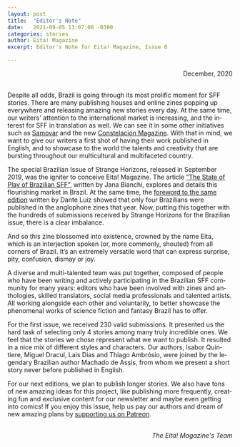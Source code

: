 ```yaml
---
layout: post
title:  "Editor's Note"
date:   2021-09-05 13:07:00 -0300
categories: stories
author: Eita! Magazine
excerpt: Editor's Note for Eita! Magazine, Issue 0

---
```


<div style="text-align: right">December, 2020</div>
<br/>

Des­pite all odds, Brazil is go­ing through its most pro­lific mo­ment for SFF stor­ies. There are many pub­lish­ing houses and on­line zines pop­ping up every­where and re­leas­ing amaz­ing new stor­ies every day. At the same time, our writers' at­ten­tion to the in­ter­na­tional mar­ket is in­creas­ing, and the in­terest for SFF in trans­la­tion as well. We can see it in some other ini­ti­at­ives such as [Samovar](http://samovar.strangehorizons.com/) and the new [Constelación Magazine](https://www.constelacionmagazine.com/). With that in mind, we want to give our writers a first shot of having their work published in English, and to showcase to the world the talents and creativity that are bursting throughout our multicultural and multifaceted country. 

The spe­cial Brazilian Is­sue of Strange Ho­ri­zons, re­leased in Septem­ber 2019, was the ig­niter to con­ceive Eita! Magazine. The art­icle [“The State of Play of Brazilian SFF”](http://strangehorizons.com/non-fiction/the-state-of-play-of-brazilian-sff/), written by Jana Bianchi, explores and details this flourishing market in Brazil. At the same time, the [foreword to the same edition](http://strangehorizons.com/non-fiction/azimuth/strange-horizons-presents-english-language-sff-from-brazil/) written by Dante Luiz showed that only four Brazilians were published in the anglophone zines that year. Now, putting this together with the hundreds of submissions received by Strange Horizons for the Brazilian issue, there is a clear imbalance. 

And so this zine blos­somed into ex­ist­ence, crowned by the name Eita, which is an in­ter­jec­tion spoken (or, more com­monly, shouted) from all corners of Brazil. It’s an ex­tremely ver­sat­ile word that can ex­press sur­prise, pity, con­fu­sion, dis­may or joy.

A di­verse and multi-tal­en­ted team was put to­gether, com­posed of people who have been writ­ing and act­ively par­ti­cip­at­ing in the Brazilian SFF com­munity for many years: ed­it­ors who have been in­volved with zines and an­tho­lo­gies, skilled trans­lat­ors, so­cial me­dia pro­fes­sion­als and tal­en­ted artists. All work­ing along­side each other and vol­un­tar­ily, to bet­ter show­case the phe­nom­enal works of sci­ence fic­tion and fantasy Brazil has to of­fer.

For the first is­sue, we re­ceived 230 valid sub­mis­sions. It presen­ted us the hard task of se­lect­ing only 4 stor­ies among many truly in­cred­ible ones. We feel that the stor­ies we chose rep­res­ent what we want to pub­lish. It res­ul­ted in a nice mix of dif­fer­ent styles and char­ac­ters. Our au­thors, Is­abor Quin­tiere, Miguel Dracul, Lais Dias and Thi­ago Am­brósio, were joined by the le­gendary Brazilian au­thor Machado de As­sis, from whom we present a short story never be­fore pub­lished in Eng­lish.

For our next edi­tions, we plan to pub­lish longer stor­ies. We also have tons of new amaz­ing ideas for this pro­ject, like pub­lish­ing more fre­quently, cre­at­ing fun and ex­clus­ive con­tent for our news­let­ter and maybe even get­ting into com­ics! If you en­joy this is­sue, help us pay our au­thors and dream of new amaz­ing plans by [supporting us on Patreon](https://www.patreon.com/EitaMagSFF).

<br/>
<div style="text-align: right"><i>The Eita! Magazine's Team</i></div>